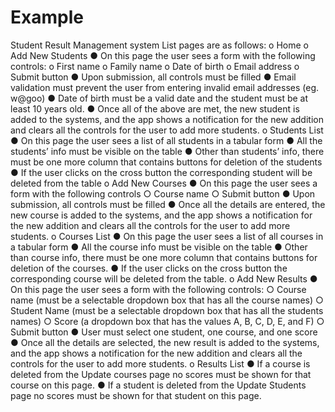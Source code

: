 # Example
Student Result Management system
List pages are as follows:
o Home
o Add New Students
  ● On this page the user sees a form with the following controls:
      o First name
      o Family name
      o Date of birth
      o Email address
      o Submit button
  ● Upon submission, all controls must be filled
  ● Email validation must prevent the user from entering invalid email addresses (eg. w@goo)
  ● Date of birth must be a valid date and the student must be at least 10 years old.
  ● Once all of the above are met, the new student is added to the systems, and the app shows a notification for the new addition and clears all the controls for the user to add more students.
o Students List
  ● On this page the user sees a list of all students in a tabular form
  ● All the students’ info must be visible on the table
  ● Other than students’ info, there must be one more column that contains buttons for deletion of the students
  ● If the user clicks on the cross button the corresponding student will be deleted from the table
o Add New Courses
  ● On this page the user sees a form with the following controls
      ○ Course name
      ○ Submit button
  ● Upon submission, all controls must be filled
  ● Once all the details are entered, the new course is added to the systems, and the app shows a notification
  for the new addition and clears all the controls for the user to add more students.
o Courses List
  ● On this page the user sees a list of all courses in a tabular form
  ● All the course info must be visible on the table
  ● Other than course info, there must be one more column that contains buttons for deletion of the  courses.
  ● If the user clicks on the cross button the corresponding course will be deleted from the table.
o Add New Results
  ● On this page the user sees a form with the following controls:
      ○ Course name (must be a selectable dropdown box that has all the course names)
      ○ Student Name (must be a selectable dropdown box that has all the students names)
      ○ Score (a dropdown box that has the values A, B, C, D, E, and F)
      ○ Submit button
  ● User must select one student, one course, and one score
  ● Once all the details are selected, the new result is added to the systems, and the app shows a notification for the new addition and clears all the controls for the user to add more students.
  o Results List
  ● If a course is deleted from the Update courses page no scores must be shown for that course on this page.
  ● If a student is deleted from the Update Students page no scores must be shown for that student on this page.

